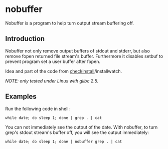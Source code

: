 nobuffer
========

Nobuffer is a program to help turn output stream buffering off.

Introduction
------------

Nobuffer not only remove output buffers of stdout and stderr, but also remove fopen returned file stream's buffer.
Furthermore it disables setbuf to prevent program set a user buffer after fopen.

Idea and part of the code from [checkinstall](http://checkinstall.izto.org)/installwatch.

*NOTE: only tested under Linux with glibc 2.5.*

Examples
---------

Run the following code in shell:

	while date; do sleep 1; done | grep . | cat

You can not immediately see the output of the date.
With nobuffer, to turn grep's stdout stream's buffer off, you will see the output immediately:

	while date; do sleep 1; done | nobuffer grep . | cat

